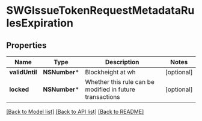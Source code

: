 # SWGIssueTokenRequestMetadataRulesExpiration

## Properties
Name | Type | Description | Notes
------------ | ------------- | ------------- | -------------
**validUntil** | **NSNumber*** | Blockheight at wh | [optional] 
**locked** | **NSNumber*** | Whether this rule can be modified in future transactions | [optional] 

[[Back to Model list]](../README.md#documentation-for-models) [[Back to API list]](../README.md#documentation-for-api-endpoints) [[Back to README]](../README.md)


